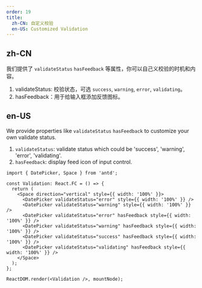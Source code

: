 ```yaml
---
order: 19
title:
  zh-CN: 自定义校验
  en-US: Customized Validation
---
```


## zh-CN

我们提供了 `validateStatus` `hasFeedback` 等属性，你可以自己义校验的时机和内容。

1. validateStatus: 校验状态，可选 `success`, `warning`, `error`, `validating`。
2. hasFeedback：用于给输入框添加反馈图标。

## en-US

We provide properties like `validateStatus` `hasFeedback` to customize your own validate status.

1. `validateStatus`: validate status which could be 'success', 'warning', 'error', 'validating'.
2. `hasFeedback`: display feed icon of input control.

```tsx
import { DatePicker, Space } from 'antd';

const Validation: React.FC = () => {
  return (
    <Space direction="vertical" style={{ width: '100%' }}>
      <DatePicker validateStatus="error" style={{ width: '100%' }} />
      <DatePicker validateStatus="warning" style={{ width: '100%' }} />
      <DatePicker validateStatus="error" hasFeedback style={{ width: '100%' }} />
      <DatePicker validateStatus="warning" hasFeedback style={{ width: '100%' }} />
      <DatePicker validateStatus="success" hasFeedback style={{ width: '100%' }} />
      <DatePicker validateStatus="validating" hasFeedback style={{ width: '100%' }} />
    </Space>
  );
};

ReactDOM.render(<Validation />, mountNode);
```
